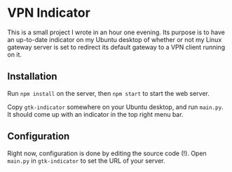 # VPN Indicator

This is a small project I wrote in an hour one evening. Its purpose is to have an up-to-date indicator on my Ubuntu desktop of whether or not my Linux gateway server is set to redirect its default gateway to a VPN client running on it.

## Installation

Run `npm install` on the server, then `npm start` to start the web server.

Copy `gtk-indicator` somewhere on your Ubuntu desktop, and run `main.py`. It should come up with an indicator in the top right menu bar.

## Configuration

Right now, configuration is done by editing the source code (!). Open `main.py` in `gtk-indicator` to set the URL of your server.
